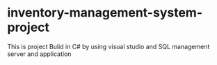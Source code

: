 # inventory-management-system-project
This is project Bulid in C# by using visual studio and SQL management server and application
